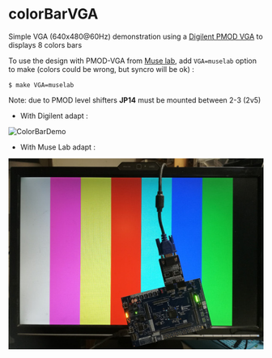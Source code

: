 # colorBarVGA

Simple VGA (640x480@60Hz) demonstration using a [Digilent PMOD
VGA](https://digilent.com/reference/pmod/pmodvga/start) to displays 8 colors
bars


To use the design with PMOD-VGA from [Muse
lab](https://www.tindie.com/products/johnnywu/pmod-vga-expansion-board/), add
`VGA=muselab` option to make (colors could be wrong, but syncro will be ok) :

```
$ make VGA=muselab
```


Note: due to PMOD level shifters **JP14** must be mounted between 2-3 (2v5)

- With Digilent adapt :

![ColorBarDemo](gatemateVGA.jpg)

- With Muse Lab adapt :

![ColorBarDemo](gatemateVGA_muselab.jpg)
